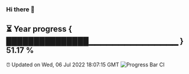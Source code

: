 ### Hi there 👋
⏳ Year progress { ███████████████▁▁▁▁▁▁▁▁▁▁▁▁▁▁▁ } 51.17 %
---
⏰ Updated on Wed, 06 Jul 2022 18:07:15 GMT
![Progress Bar CI](https://github.com/Moyi321/Moyi321/workflows/Progress%20Bar%20CI/badge.svg)
